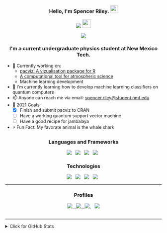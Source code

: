 
<h3 align="center">Hello, I'm Spencer Riley. <img src="https://media.giphy.com/media/hvRJCLFzcasrR4ia7z/giphy.gif" width="25px"> </h3>

<p align="center">
<img src="https://img.shields.io/badge/-Pronouns:%20He%21Him-gray?style=for-the-badge">
  <img src="https://img.shields.io/badge/LGBTQ+-blue.svg?longCache=true&style=for-the-badge&amp;logo=data%3Aimage%2Fpng%3Bbase64%2CiVBORw0KGgoAAAANSUhEUgAAACAAAAAgCAMAAABEpIrGAAAC%2BlBMVEVHREREREBEREBLSkZIRD9JR0pEREBEREBEREBEREFHQz%2B7urq6urq6urq6urq4uLkbMJjwbAZbN8ZTHaf1iAKjxha4uLiysrG8vLtKhl27u7tHHJuwxhO3t7fEDw%2B4uLgxJZn8mQC6urrXrgW6urrWDgoZNp8kU8sdY91SHKdrMr4gXdi3t7a2FRJllzOwFRWzsrTIJBCJxCf2oAFKH6f4pABRNrq7u7tTHKi8vLwlRsTrTwjEDw7BQRU4N7fTFgrGLxDRDAzypgHWDApmK73DrAdsUZbHHxBLIKQwfsHVNgzwtADILA%2Bbo7%2BKlnG4HxVRN8FzOMa2ERF1N83UEwvgQgokQ72goJ91N8zpXgk%2FI4QiV9DPNw2aqAu9tqXivwVWnH8QTLEkbJgfa53rqgMRYLZRHKfKwwxzN8qzExMcbea3sAnWCgrUCws3HYtGHZnlVwh%2BoxDxvQP%2BjAD9fwGIxSYPXrpAf2nfSQpQmIpfKbInKY7okAV2nhONfrtfIni1ExPXtGibpJygqLJ1N87AIBGxRnh0tEYxdoMLXsF%2FAAB0OM3JsoexsbGovX59pRD1tAApO7h2mRVnk9PEfHx%2FvTpSWrpiareAwDXylgNKhl3pVgndUw6au1jytACQzBsqOLfWCwt2OM4ccOq8vLxUHar%2FwgD%2FhQC3ExMcLpntVgoMX8H0tAB6pRG2trVzOcYeL5TODg7kVQzqrgNTHqQebeD0ugT0gQR3nxRwN8uLxB2wFhYsObAPXbkebuG7u7v9wQH1ggP9hAH2vAPsVwk6FIMMX8DzswF3oBSMxh0cLpgOXrsrObEqOLZ6pBGxFhVBIqVmOMjRNQ71dwNNN706OrjjwwYSUrkoedH%2FtgDxkAQTSK4%2BgH3gRgv%2BpAAuLaC9GxHfKwmoqQs9iKxboXkvIYvQwAusrKz4%2BPjGxw6MphNuq03sjykbYNFdLLLks0JHP7Kfn597vECJYMSUxRo4feLRLy%2FPz897pRFztk6ax0P1twPLU1P%2BgwDDmBgjAAAAAXRSTlMAQObYZgAAAUBJREFUeNq9jztLw2AUhr%2FdUfsjuliHiqKTFBdFUDdHJ2cH%2F4OC4k%2FI1eTLrW1qesFLG4KtKCil4mAFwdHRRSfBk5PLWQIRQd%2FhIfA8JCfsB%2FvM8WqVsYrkSjA3u3gPlRQj8xUfkvug63o7%2BHqVljKLdoAewTkvlTY5P%2Bc8DaqgZlu%2B5j%2BNAx0VgoKepmngI7w0zMXRaGXryjTTYOIQVGunUHjzIQJjNhBUqGcCLIZtj0M%2FdXpt0xGR2rvByAZlI%2BgIoas0FVgIobOMfnXXOaZvoIpx7zhOJwIFzQVRFC%2FuQnSV6djvW3QEqgTW5cCyEAfpj66J6zUZBngUnxO%2FXadvyOhjGIZRv0VQUJM3kmdZRo%2BgIxit3%2Fe88nBY9k5g9ApGK6JCzGcFuEmvGEkKcjYzl1eofx%2Bw3j8ccZR%2FxK%2F2DTLb%2BvC4nfApAAAAAElFTkSuQmCC&amp;colorB=7908a5&amp;colorA=7908a5" height="28">
</p>

<p align="center">
<img src="https://img.shields.io/github/followers/PharaohCola13?style=for-the-badge" />
</p>

<h3 align="center">I'm a current undergraduate physics student at New Mexico Tech.</h3>

- 🔭 Currently working on:
  - [pacviz: A vizualisation package for R](https://pharaohcola13.github.io/pacviz/book/index.html)
  - [A computational tool for atmospheric science](https://physicsgoddess1972.github.io/Precipitable-Water-Model/)
  - Machine learning development
- 🌱 I'm currently learning how to develop machine learning classifiers on quantum computers
- 📫 Anyone can reach me via email: spencer.riley@student.nmt.edu
- 🥅 2021 Goals:
  - [x] Finish and submit pacviz to CRAN
  - [ ] Have a working quantum support vector machine
  - [ ] Have a good recipe for jambalaya
- ⚡ Fun Fact: My favorate animal is the whale shark

<div align="center">
  <h3>Languages and Frameworks</h3>
  <img src="https://img.shields.io/badge/python%20-%2314354C.svg?&style=for-the-badge&logo=python&logoColor=white"/>&nbsp;&nbsp;
  <img src="https://img.shields.io/badge/r-%23276DC3.svg?&style=for-the-badge&logo=r&logoColor=white"/>&nbsp;&nbsp;
  <img src="https://img.shields.io/badge/latex%20-%23008080.svg?&style=for-the-badge&logo=latex&logoColor=white"/>&nbsp;&nbsp;
  <img src="https://img.shields.io/badge/flask%20-%23000.svg?&style=for-the-badge&logo=flask&logoColor=white"/>&nbsp;&nbsp;
</div>

<div align="center">
  <h3>Technologies</h3>
  <img src="https://img.shields.io/badge/raspberry%20pi%20-%23C51A4A.svg?&style=for-the-badge&logo=raspberry-pi&logoColor=white"/>&nbsp;&nbsp;
  <img src="https://img.shields.io/badge/arduino%20-%23009790.svg?&style=for-the-badge&logo=arduino&logoColor=white"/>&nbsp;&nbsp;
  <img src="https://img.shields.io/badge/linux%20-%23FCC624.svg?&style=for-the-badge&logo=linux&logoColor=black"/>&nbsp;&nbsp;
  <img src="https://img.shields.io/badge/google%20cloud%20-%234285F4.svg?&style=for-the-badge&logo=google-cloud&logoColor=white"/>&nbsp;&nbsp;

</div>

---

<div align="center">
  <h3>Profiles</h3>
  <a href="https://pharaohcola13.github.io">
    <img src="https://img.shields.io/badge/website%20-%234285F4.svg?&style=for-the-badge&logo=chrome&logoColor=white"/
  </a>&nbsp;&nbsp;
  <a href="https://twitter.com/PharaohCola13">
    <img src="https://img.shields.io/badge/Twitter%20-%231DA1F2.svg?&style=for-the-badge&logo=twitter&logoColor=white"/
  </a>&nbsp;&nbsp;
  <a href="https://www.researchgate.net/profile/Spencer_Riley2">
    <img src="https://img.shields.io/badge/ResearchGate%20-%2300CCBB.svg?&style=for-the-badge&logo=researchgate&logoColor=white"/>
  </a>&nbsp;&nbsp;
  <a href="https://orcid.org/0000-0001-7949-9163">
    <img src="https://img.shields.io/badge/ORCID%20-%23A6CE39.svg?&style=for-the-badge&logo=orcid&logoColor=white"/>
  </a>
</div>

<br />

---
<details>
  <summary>Click for GitHub Stats</summary>
  <img height='130px' src="https://github-readme-stats.pharaohcola13.vercel.app/api?username=pharaohcola13&hide_title=true&show_icons=true&include_all_commits=true&line_height=21&bg_color=0,EC6C6C,FFD479,FFFC79,73FA79&theme=graywhite" />
  <img  height='130px' src="https://github-readme-stats.pharaohcola13.vercel.app/api/top-langs/?username=pharaohcola13&hide_title=true&layout=compact&bg_color=0,73FA79,73FDFF,D783FF&theme=graywhite" />
</details>
